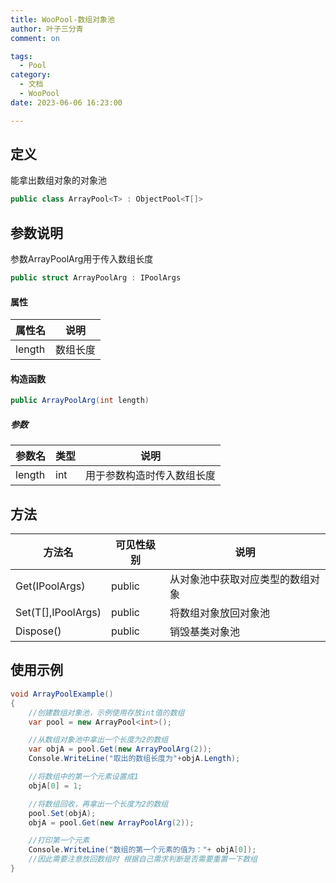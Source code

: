 ```yaml
---
title: WooPool-数组对象池
author: 叶子三分青
comment: on

tags:
  - Pool
category:
  - 文档
  - WooPool
date: 2023-06-06 16:23:00

---
```


## 定义

能拿出数组对象的对象池

```csharp
public class ArrayPool<T> : ObjectPool<T[]>
```



## 参数说明

参数ArrayPoolArg用于传入数组长度

```csharp
public struct ArrayPoolArg : IPoolArgs
```

#### 属性

| 属性名 | 说明     |
| ------ | -------- |
| length | 数组长度 |

#### 构造函数

``` csharp
public ArrayPoolArg(int length)
```

##### 参数

| 参数名 | 类型 | 说明                       |
| ------ | ---- | -------------------------- |
| length | int  | 用于参数构造时传入数组长度 |



## 方法

| 方法名             | 可见性级别 | 说明                             |
| ------------------ | ---------- | -------------------------------- |
| Get(IPoolArgs)     | public     | 从对象池中获取对应类型的数组对象 |
| Set(T[],IPoolArgs) | public     | 将数组对象放回对象池             |
| Dispose()          | public     | 销毁基类对象池                   |



## 使用示例

```csharp
void ArrayPoolExample()
{
    //创建数组对象池，示例使用存放int值的数组
    var pool = new ArrayPool<int>();

    //从数组对象池中拿出一个长度为2的数组
    var objA = pool.Get(new ArrayPoolArg(2));
    Console.WriteLine("取出的数组长度为"+objA.Length);

    //将数组中的第一个元素设置成1
    objA[0] = 1;

    //将数组回收，再拿出一个长度为2的数组
    pool.Set(objA);
    objA = pool.Get(new ArrayPoolArg(2));

    //打印第一个元素
    Console.WriteLine("数组的第一个元素的值为："+ objA[0]);
    //因此需要注意放回数组时 根据自己需求判断是否需要重置一下数组
}
```


